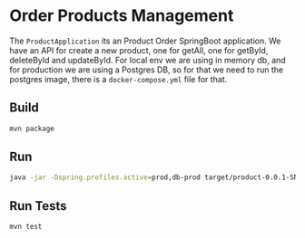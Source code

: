 # Order Products Management

The `ProductApplication` its an Product Order SpringBoot application.
We have an API for create a new product, one for getAll, one for getById, deleteById and updateById.
For local env we are using in memory db, and for production we are using a Postgres DB, so for that we need to run the postgres image, there is a `docker-compose.yml` file for that.


## Build

```bash
mvn package
```

## Run

```bash
java -jar -Dspring.profiles.active=prod,db-prod target/product-0.0.1-SNAPSHOT.jar
```

## Run Tests

```bash
mvn test
```

